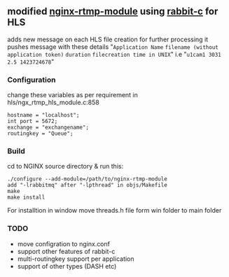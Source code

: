 ## modified [nginx-rtmp-module](https://github.com/arut/nginx-rtmp-module) using [rabbit-c](https://github.com/alanxz/rabbitmq-c) for HLS
adds new message on each HLS file creation for further processing
it pushes message with these details "`Application Name` `filename (without application token)` `duration` `filecreation time in UNIX`"
i.e "`u1cam1 3031 2.5 1423724678`"

### Configuration
change these variables as per requirement in hls/ngx_rtmp_hls_module.c:858

    hostname = "localhost";
    int port = 5672;
    exchange = "exchangename";
    routingkey = "Queue";
### Build

cd to NGINX source directory & run this:

    ./configure --add-module=/path/to/nginx-rtmp-module
    add "-lrabbitmq" after "-lpthread" in objs/Makefile
    make
    make install

For installtion in window move threads.h file form win folder to main folder

### TODO
* move configration to nginx.conf
* support other features of rabbit-c
* multi-routingkey support per application
* support of other types (DASH etc)
